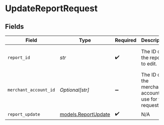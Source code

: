 # UpdateReportRequest


## Fields

| Field                                                   | Type                                                    | Required                                                | Description                                             | Example                                                 |
| ------------------------------------------------------- | ------------------------------------------------------- | ------------------------------------------------------- | ------------------------------------------------------- | ------------------------------------------------------- |
| `report_id`                                             | *str*                                                   | :heavy_check_mark:                                      | The ID of the report to edit.                           | 4d4c7123-b794-4fad-b1b9-5ab2606e6bbe                    |
| `merchant_account_id`                                   | *Optional[str]*                                         | :heavy_minus_sign:                                      | The ID of the merchant account to use for this request. | default                                                 |
| `report_update`                                         | [models.ReportUpdate](../models/reportupdate.md)        | :heavy_check_mark:                                      | N/A                                                     |                                                         |